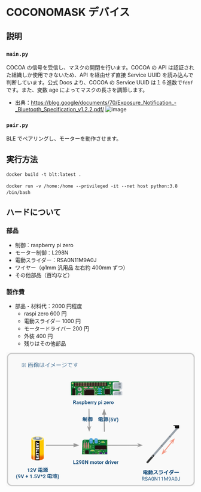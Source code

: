 
# COCONOMASK デバイス

## 説明

### `main.py`

COCOA の信号を受信し、マスクの開閉を行います。COCOA の API は認証された組織しか使用できないため、API を経由せず直接 Service UUID を読み込んで判断しています。公式 Docs より、COCOA の Service UUID は１６進数で`fd6f`です。また、変数 age によってマスクの長さを調節します。

- 出典：https://blog.google/documents/70/Exposure_Notification_-_Bluetooth_Specification_v1.2.2.pdf/
  ![image](https://user-images.githubusercontent.com/38291975/139562187-42336a13-7507-4942-8bce-fe982d58ced1.png)

### `pair.py`

BLE でペアリングし、モーターを動作させます。

## 実行方法

`docker build -t blt:latest .`

`docker run -v /home:/home --privileged -it --net host python:3.8 /bin/bash`

## ハードについて

### 部品

- 制御：raspberry pi zero
- モーター制御：L298N
- 電動スライダー：RSA0N11M9A0J
- ワイヤー（φ1mm 汎用品 左右約 400mm ずつ）
- その他部品（百均など）

### 製作費

- 部品・材料代：2000 円程度
  - raspi zero 600 円
  - 電動スライダー 1000 円
  - モータードライバー 200 円
  - 外装 400 円
  - 残りはその他部品

![image](images/components.png)
